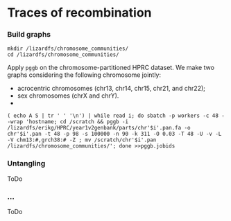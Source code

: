 # Traces of recombination

### Build graphs

```
mkdir /lizardfs/chromosome_communities/
cd /lizardfs/chromosome_communities/
```

Apply `pggb` on the chromosome-partitioned HPRC dataset. We make two graphs considering the following chromosome
jointly:

- acrocentric chromosomes (chr13, chr14, chr15, chr21, and chr22);
- sex chromosomes (chrX and chrY).
- 
```
( echo A S | tr ' ' '\n') | while read i; do sbatch -p workers -c 48 --wrap 'hostname; cd /scratch && pggb -i /lizardfs/erikg/HPRC/year1v2genbank/parts/chr'$i'.pan.fa -o chr'$i'.pan -t 48 -p 98 -s 100000 -n 90 -k 311 -O 0.03 -T 48 -U -v -L -V chm13:#,grch38:# -Z ; mv /scratch/chr'$i'.pan /lizardfs/chromosome_communities/'; done >>pggb.jobids
```

### Untangling
ToDo

### ...
ToDo
